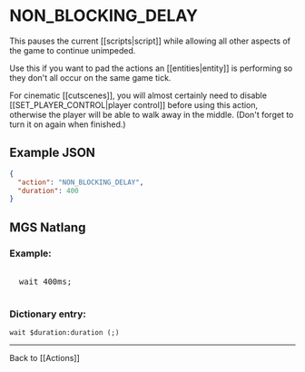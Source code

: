 # NON_BLOCKING_DELAY

This pauses the current [[scripts|script]] while allowing all other aspects of the game to continue unimpeded.

Use this if you want to pad the actions an [[entities|entity]] is performing so they don't all occur on the same game tick.

For cinematic [[cutscenes]], you will almost certainly need to disable [[SET_PLAYER_CONTROL|player control]] before using this action, otherwise the player will be able to walk away in the middle. (Don't forget to turn it on again when finished.)

## Example JSON

```json
{
  "action": "NON_BLOCKING_DELAY",
  "duration": 400
}
```

## MGS Natlang

### Example:

<pre class="HyperMD-codeblock mgs">

  <span class="verb">wait</span> <span class="number">400ms</span><span class="terminator">;</span>

</pre>

### Dictionary entry:

```
wait $duration:duration (;)
```

---

Back to [[Actions]]
